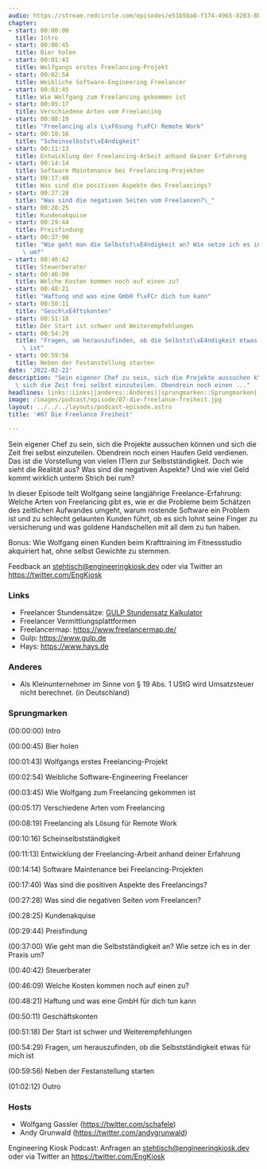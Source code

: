 ```yaml
---
audio: https://stream.redcircle.com/episodes/e51b5ba0-f174-4965-8203-8b5673dac440/stream.mp3
chapter:
- start: 00:00:00
  title: Intro
- start: 00:00:45
  title: Bier holen
- start: 00:01:43
  title: Wolfgangs erstes Freelancing-Projekt
- start: 00:02:54
  title: Weibliche Software-Engineering Freelancer
- start: 00:03:45
  title: Wie Wolfgang zum Freelancing gekommen ist
- start: 00:05:17
  title: Verschiedene Arten vom Freelancing
- start: 00:08:19
  title: "Freelancing als L\xF6sung f\xFCr Remote Work"
- start: 00:10:16
  title: "Scheinselbstst\xE4ndigkeit"
- start: 00:11:13
  title: Entwicklung der Freelancing-Arbeit anhand deiner Erfahrung
- start: 00:14:14
  title: Software Maintenance bei Freelancing-Projekten
- start: 00:17:40
  title: Was sind die positiven Aspekte des Freelancings?
- start: 00:27:28
  title: "Was sind die negativen Seiten vom Freelancen?\_"
- start: 00:28:25
  title: Kundenakquise
- start: 00:29:44
  title: Preisfindung
- start: 00:37:00
  title: "Wie geht man die Selbstst\xE4ndigkeit an? Wie setze ich es in der Praxis\
    \ um?"
- start: 00:40:42
  title: Steuerberater
- start: 00:46:09
  title: Welche Kosten kommen noch auf einen zu?
- start: 00:48:21
  title: "Haftung und was eine GmbH f\xFCr dich tun kann"
- start: 00:50:11
  title: "Gesch\xE4ftskonten"
- start: 00:51:18
  title: Der Start ist schwer und Weiterempfehlungen
- start: 00:54:29
  title: "Fragen, um herauszufinden, ob die Selbstst\xE4ndigkeit etwas f\xFCr mich\
    \ ist"
- start: 00:59:56
  title: Neben der Festanstellung starten
date: '2022-02-22'
description: "Sein eigener Chef zu sein, sich die Projekte aussuchen k\xF6nnen und\
  \ sich die Zeit frei selbst einzuteilen. Obendrein noch einen ..."
headlines: links::Links||anderes::Anderes||sprungmarken::Sprungmarken||hosts::Hosts
image: /images/podcast/episode/07-die-freelance-freiheit.jpg
layout: ../../../layouts/podcast-episode.astro
title: '#07 Die Freelance Freiheit'

---
```


<p class="mb-6 text-base md:text-lg text-coolGray-500">Sein eigener Chef zu sein, sich die Projekte aussuchen können und sich die Zeit frei selbst einzuteilen. Obendrein noch einen Haufen Geld verdienen. Das ist die Vorstellung von vielen ITlern zur Selbstständigkeit. Doch wie sieht die Realität aus? Was sind die negativen Aspekte? Und wie viel Geld kommt wirklich unterm Strich bei rum?</p><p class="mb-6 text-base md:text-lg text-coolGray-500">In dieser Episode teilt Wolfgang seine langjährige Freelance-Erfahrung: Welche Arten von Freelancing gibt es, wie er die Probleme beim Schätzen des zeitlichen Aufwandes umgeht, warum rostende Software ein Problem ist und zu schlecht gelaunten Kunden führt, ob es sich lohnt seine Finger zu versicherung und was goldene Handschellen mit all dem zu tun haben.</p><p class="mb-6 text-base md:text-lg text-coolGray-500">Bonus: Wie Wolfgang einen Kunden beim Krafttraining im Fitnessstudio akquiriert hat, ohne selbst Gewichte zu stemmen.</p><p class="mb-6 text-base md:text-lg text-coolGray-500">Feedback an </span><a class="underline hover:no-underline" style="text-decoration-line: underline;"href="mailto:stehtisch@engineeringkiosk.dev" rel="nofollow">stehtisch@engineeringkiosk.dev</a><span> oder via Twitter an </span><a class="underline hover:no-underline" style="text-decoration-line: underline;"href="https://twitter.com/EngKiosk" rel="nofollow">https://twitter.com/EngKiosk</a></p><h3 class="mb-4 text-2xl md:text-3xl font-semibold text-coolGray-800" id=links>Links</h3><ul class="list-disc px-5 mb-6 md:px-5 text-base md:text-lg text-coolGray-500" style="list-style-type: disc;"><li class="mb-3">Freelancer Stundensätze: </span><a class="underline hover:no-underline" style="text-decoration-line: underline;"href="https://www.gulp.de/stundensatzkalkulator" rel="nofollow">GULP Stundensatz Kalkulator</a></li><li class="mb-3">Freelancer Vermittlungsplattformen</li><li class="mb-3">Freelancermap: </span><a class="underline hover:no-underline" style="text-decoration-line: underline;"href="https://www.freelancermap.de/" rel="nofollow">https://www.freelancermap.de/</a></li><li class="mb-3">Gulp: </span><a class="underline hover:no-underline" style="text-decoration-line: underline;"href="https://www.gulp.de" rel="nofollow">https://www.gulp.de</a></li><li class="mb-3">Hays: </span><a class="underline hover:no-underline" style="text-decoration-line: underline;"href="https://www.hays.de" rel="nofollow">https://www.hays.de</a></li></ul><h3 class="mb-4 text-2xl md:text-3xl font-semibold text-coolGray-800" id=anderes>Anderes</h3><ul class="list-disc px-5 mb-6 md:px-5 text-base md:text-lg text-coolGray-500" style="list-style-type: disc;"><li class="mb-3">Als Kleinunternehmer im Sinne von § 19 Abs. 1 UStG wird Umsatzsteuer nicht berechnet. (in Deutschland)</li></ul><h3 class="mb-4 text-2xl md:text-3xl font-semibold text-coolGray-800" id=sprungmarken>Sprungmarken</h3><p class="mb-6 text-base md:text-lg text-coolGray-500">(00:00:00) Intro</p><p class="mb-6 text-base md:text-lg text-coolGray-500">(00:00:45) Bier holen</p><p class="mb-6 text-base md:text-lg text-coolGray-500">(00:01:43) Wolfgangs erstes Freelancing-Projekt</p><p class="mb-6 text-base md:text-lg text-coolGray-500">(00:02:54) Weibliche Software-Engineering Freelancer</p><p class="mb-6 text-base md:text-lg text-coolGray-500">(00:03:45) Wie Wolfgang zum Freelancing gekommen ist</p><p class="mb-6 text-base md:text-lg text-coolGray-500">(00:05:17) Verschiedene Arten vom Freelancing</p><p class="mb-6 text-base md:text-lg text-coolGray-500">(00:08:19) Freelancing als Lösung für Remote Work</p><p class="mb-6 text-base md:text-lg text-coolGray-500">(00:10:16) Scheinselbstständigkeit</p><p class="mb-6 text-base md:text-lg text-coolGray-500">(00:11:13) Entwicklung der Freelancing-Arbeit anhand deiner Erfahrung</p><p class="mb-6 text-base md:text-lg text-coolGray-500">(00:14:14) Software Maintenance bei Freelancing-Projekten</p><p class="mb-6 text-base md:text-lg text-coolGray-500">(00:17:40) Was sind die positiven Aspekte des Freelancings?</p><p class="mb-6 text-base md:text-lg text-coolGray-500">(00:27:28) Was sind die negativen Seiten vom Freelancen? </p><p class="mb-6 text-base md:text-lg text-coolGray-500">(00:28:25) Kundenakquise</p><p class="mb-6 text-base md:text-lg text-coolGray-500">(00:29:44) Preisfindung</p><p class="mb-6 text-base md:text-lg text-coolGray-500">(00:37:00) Wie geht man die Selbstständigkeit an? Wie setze ich es in der Praxis um?</p><p class="mb-6 text-base md:text-lg text-coolGray-500">(00:40:42) Steuerberater</p><p class="mb-6 text-base md:text-lg text-coolGray-500">(00:46:09) Welche Kosten kommen noch auf einen zu?</p><p class="mb-6 text-base md:text-lg text-coolGray-500">(00:48:21) Haftung und was eine GmbH für dich tun kann</p><p class="mb-6 text-base md:text-lg text-coolGray-500">(00:50:11) Geschäftskonten</p><p class="mb-6 text-base md:text-lg text-coolGray-500">(00:51:18) Der Start ist schwer und Weiterempfehlungen</p><p class="mb-6 text-base md:text-lg text-coolGray-500">(00:54:29) Fragen, um herauszufinden, ob die Selbstständigkeit etwas für mich ist</p><p class="mb-6 text-base md:text-lg text-coolGray-500">(00:59:56) Neben der Festanstellung starten</p><p class="mb-6 text-base md:text-lg text-coolGray-500">(01:02:12) Outro<span>﻿</span></p><h3 class="mb-4 text-2xl md:text-3xl font-semibold text-coolGray-800" id=hosts>Hosts</h3><ul class="list-disc px-5 mb-6 md:px-5 text-base md:text-lg text-coolGray-500" style="list-style-type: disc;"><li class="mb-3">Wolfgang Gassler (</span><a class="underline hover:no-underline" style="text-decoration-line: underline;"href="https://twitter.com/schafele" rel="nofollow">https://twitter.com/schafele</a><span>)</li><li class="mb-3">Andy Grunwald (</span><a class="underline hover:no-underline" style="text-decoration-line: underline;"href="https://twitter.com/andygrunwald" rel="nofollow">https://twitter.com/andygrunwald</a><span>)</li></ul><p class="mb-6 text-base md:text-lg text-coolGray-500">Engineering Kiosk Podcast: Anfragen an </span><a class="underline hover:no-underline" style="text-decoration-line: underline;"href="http://stehtisch@engineeringkiosk.dev" rel="nofollow">stehtisch@engineeringkiosk.dev</a><span> oder via Twitter an </span><a class="underline hover:no-underline" style="text-decoration-line: underline;"href="https://twitter.com/EngKiosk" rel="nofollow">https://twitter.com/EngKiosk</a><span> </p>